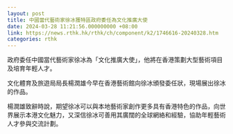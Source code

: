 ```yaml
---
layout: post
title: 中國當代藝術家徐冰獲特區政府委任為文化推廣大使
date: 2024-03-28 11:21:56.000000000 +08:00
link: https://news.rthk.hk/rthk/ch/component/k2/1746616-20240328.htm
categories: rthk
---
```


政府委任中國當代藝術家徐冰為「文化推廣大使」，他將在香港策劃大型藝術項目及培育年輕人才。

文化體育及旅遊局局長楊潤雄今早在香港藝術館向徐冰頒發委任狀，現場展出徐冰的作品。

楊潤雄致辭時說，期望徐冰可以與本地藝術家創作更多具有香港特色的作品，向世界展示本港文化魅力，又深信徐冰可善用其廣闊的全球網絡和經驗，協助年輕藝術人才參與交流計劃。
